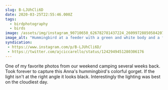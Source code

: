 ```yaml
---
slug: B-LJUhCli6D
date: 2020-03-25T22:55:46.000Z
tags: 
  - birdphotography
  - birds
image: /assets/img/instagram_90710650_626782781437224_2609972885058420799_n_17846046218022660.jpg
image_alt: "Hummingbird at a feeder with a green and white body and a fluorescent pink face and throat."
syndication:
 - https://www.instagram.com/p/B-LJUhCli6D/
 - https://twitter.com/ajciccarello/status/1242949451280306176
---
```


One of my favorite photos from our weekend camping several weeks back. Took forever to capture this Anna's hummingbird's colorful gorget. If the light isn't at the right angle it looks black. Interestingly the lighting was best on the cloudiest day.

